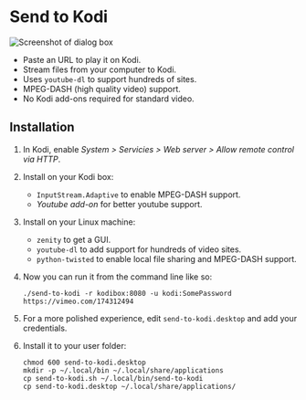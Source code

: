 # Send to Kodi

![Screenshot of dialog box](https://user-images.githubusercontent.com/7693838/119225728-d94f1000-bb05-11eb-9ff2-5a32d2974f55.png)

* Paste an URL to play it on Kodi.
* Stream files from your computer to Kodi.
* Uses `youtube-dl` to support hundreds of sites.
* MPEG-DASH (high quality video) support.
* No Kodi add-ons required for standard video.

## Installation

1. In Kodi, enable *System > Servicies > Web server > Allow remote control via HTTP*.

1. Install on your Kodi box:
   - `InputStream.Adaptive` to enable MPEG-DASH support.
   - *Youtube add-on* for better youtube support.

1. Install on your Linux machine:
   - `zenity` to get a GUI.
   - `youtube-dl` to add support for hundreds of video sites.   
   - `python-twisted` to enable local file sharing and MPEG-DASH support.

1. Now you can run it from the command line like so:

       ./send-to-kodi -r kodibox:8080 -u kodi:SomePassword https://vimeo.com/174312494

1. For a more polished experience, edit `send-to-kodi.desktop` and add your credentials.

1. Install it to your user folder:

       chmod 600 send-to-kodi.desktop
       mkdir -p ~/.local/bin ~/.local/share/applications
       cp send-to-kodi.sh ~/.local/bin/send-to-kodi
       cp send-to-kodi.desktop ~/.local/share/applications/

